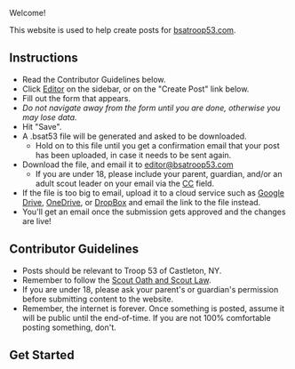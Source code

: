 Welcome!

This website is used to help create posts for [bsatroop53.com](https://bsatroop53.com/).

## Instructions

* Read the Contributor Guidelines below.
* Click [Editor](/editor) on the sidebar, or on the "Create Post" link below.
* Fill out the form that appears.
* _Do not navigate away from the form until you are done, otherwise you may lose data._
* Hit "Save".
* A .bsat53 file will be generated and asked to be downloaded.
  * Hold on to this file until you get a confirmation email that your post has been uploaded, in case it needs to be sent again.
* Download the file, and email it to <editor@bsatroop53.com>
  * If you are under 18, please include your parent, guardian, and/or an adult scout leader on your email via the [CC](https://en.wikipedia.org/wiki/Carbon_copy#Email) field.
* If the file is too big to email, upload it to a cloud service such as [Google Drive](https://www.google.com/drive/), [OneDrive](https://onedrive.live.com/), or [DropBox](https://www.dropbox.com/) and email the link to the file instead.
* You'll get an email once the submission gets approved and the changes are live!

## Contributor Guidelines

* Posts should be relevant to Troop 53 of Castleton, NY.
* Remember to follow the [Scout Oath and Scout Law](https://bsatroop53.com/about/oath_and_law.html).
* If you are under 18, please ask your parent's or guardian's permission before submitting content to the website.
* Remember, the internet is forever.  Once something is posted, assume it will be public until the end-of-time.  If you are not 100% comfortable posting something, don't.

## Get Started
